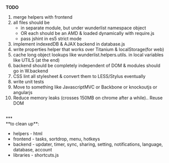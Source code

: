 **TODO**

1. merge helpers with frontend
2. all files should be 
   + in separate module, but under wunderlist namespace object
   + OR each should be an AMD & loaded dynamically with require.js
   + pass jshint in es5 strict mode
3. implement indexedDB & AJAX backend in database.js
4. write properties helper that works over Titanium & localStorage(for web)
4. cache long object lookups like wunderlist.helpers.utils. in local variables like UTILS (at the end)
5. backend should be completely independent of DOM & modules should go in W.backend
6. CSS lint all stylesheet & convert them to LESS/Stylus eventually
7. write unit tests 
8. Move to something like JavascriptMVC or Backbone or knockoutjs or angularjs
9. Reduce memory leaks (crosses 150MB on chrome after a while).. Reuse DOM 

<br/>
***

<br/>
**to clean up**:

 * helpers - html
 * frontend - tasks, sortdrop, menu, hotkeys
 * backend - updater, timer, sync, sharing, setting, notifications, language, database, account
 * libraries - shortcuts.js